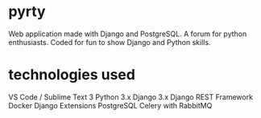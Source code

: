 # pyrty
Web application made with Django and PostgreSQL. A forum for python enthusiasts.
Coded for fun to show Django and Python skills.

# technologies used
VS Code / Sublime Text 3
Python 3.x
Django 3.x
Django REST Framework
Docker
Django Extensions
PostgreSQL
Celery with RabbitMQ
